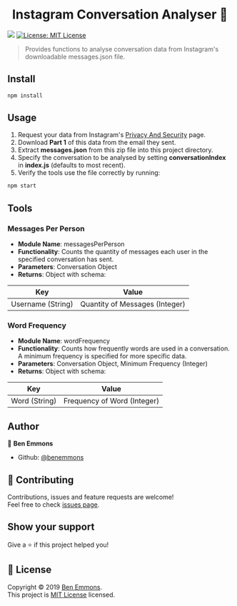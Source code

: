 <h1 align="center">Instagram Conversation Analyser 🔎</h1>
<p>
  <img src="https://img.shields.io/badge/version-1.0.0-blue.svg?cacheSeconds=2592000" />
  <a href="https://github.com/benemmons/Instagram-Conversation-Analyser/blob/master/LICENSE">
    <img alt="License: MIT License" src="https://img.shields.io/badge/License-MIT License-yellow.svg" target="_blank" />
  </a>
</p>

> Provides functions to analyse conversation data from Instagram&#39;s downloadable messages.json file.

## Install

```sh
npm install
```

## Usage

1. Request your data from Instagram's [Privacy And Security](https://www.instagram.com/download/request/) page.
2. Download **Part 1** of this data from the email they sent.
3. Extract **messages.json** from this zip file into this project directory.
4. Specify the conversation to be analysed by setting **conversationIndex** in **index.js** (defaults to most recent).
5. Verify the tools use the file correctly by running:
```sh
npm start
```

## Tools

### Messages Per Person

* **Module Name**: messagesPerPerson
* **Functionality**: Counts the quantity of messages each user in the specified conversation has sent.
* **Parameters**: Conversation Object
* **Returns**: Object with schema:

| Key | Value |
| --- | ----- |
| Username (String) | Quantity of Messages (Integer)

### Word Frequency

* **Module Name**: wordFrequency
* **Functionality**: Counts how frequently words are used in a conversation. A minimum frequency is specified for more specific data.
* **Parameters**: Conversation Object, Minimum Frequency (Integer)
* **Returns**: Object with schema:

| Key | Value |
| --- | ----- |
| Word (String) | Frequency of Word (Integer)


## Author

👤 **Ben Emmons**

* Github: [@benemmons](https://github.com/benemmons)

## 🤝 Contributing

Contributions, issues and feature requests are welcome!<br />Feel free to check [issues page](https://github.com/benemmons/Instagram-Conversation-Analyser/issues).

## Show your support

Give a ⭐️ if this project helped you!

## 📝 License

Copyright © 2019 [Ben Emmons](https://github.com/benemmons).<br />
This project is [MIT License](https://github.com/benemmons/Instagram-Conversation-Analyser/blob/master/LICENSE) licensed.
